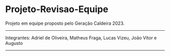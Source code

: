 # Projeto-Revisao-Equipe
Projeto em equipe proposto pelo Geração Caldeira 2023.

<hr>

Integrantes: 
Adriel de Oliveira, Matheus Fraga, Lucas Vizeu, João Vitor e Augusto

<hr>
